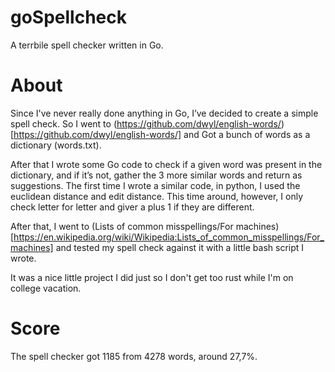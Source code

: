 # goSpellcheck

A terrbile spell checker written in Go.

# About

Since I've never really done anything in Go, I’ve decided to create a simple spell check. So I went to (https://github.com/dwyl/english-words/)[https://github.com/dwyl/english-words/] and Got a bunch of words as a dictionary (words.txt).

After that I wrote some Go code to check if a given word was present in the dictionary, and if it’s not, gather the 3 more similar words and return as suggestions. The first time I wrote a similar code, in python, I used the euclidean distance and edit distance. This time around, however, I only check letter for letter and giver a plus 1 if they are different.

After that, I went to (Lists of common misspellings/For machines)[https://en.wikipedia.org/wiki/Wikipedia:Lists_of_common_misspellings/For_machines] and tested my spell check against it with a little bash script I wrote.

It was a nice little project I did just so I don't get too rust while I'm on college vacation.

# Score

The spell checker got 1185 from 4278 words, around 27,7%.
